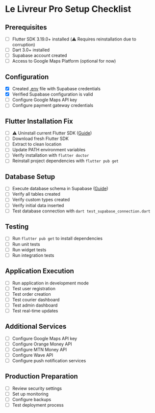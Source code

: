# Le Livreur Pro Setup Checklist

## Prerequisites
- [ ] Flutter SDK 3.19.0+ installed (⚠️ Requires reinstallation due to corruption)
- [ ] Dart 3.0+ installed
- [ ] Supabase account created
- [ ] Access to Google Maps Platform (optional for now)

## Configuration
- [x] Created [.env](file:///c%3A/Development/le_livreur_pro/.env.template) file with Supabase credentials
- [x] Verified Supabase configuration is valid
- [ ] Configure Google Maps API key
- [ ] Configure payment gateway credentials

## Flutter Installation Fix
- [ ] ⚠️ Uninstall current Flutter SDK ([Guide](FIX_FLUTTER_INSTALLATION.md))
- [ ] Download fresh Flutter SDK
- [ ] Extract to clean location
- [ ] Update PATH environment variables
- [ ] Verify installation with `flutter doctor`
- [ ] Reinstall project dependencies with `flutter pub get`

## Database Setup
- [ ] Execute database schema in Supabase ([Guide](SUPABASE_SCHEMA_EXECUTION_GUIDE.md))
- [ ] Verify all tables created
- [ ] Verify custom types created
- [ ] Verify initial data inserted
- [ ] Test database connection with `dart test_supabase_connection.dart`

## Testing
- [ ] Run `flutter pub get` to install dependencies
- [ ] Run unit tests
- [ ] Run widget tests
- [ ] Run integration tests

## Application Execution
- [ ] Run application in development mode
- [ ] Test user registration
- [ ] Test order creation
- [ ] Test courier dashboard
- [ ] Test admin dashboard
- [ ] Test real-time updates

## Additional Services
- [ ] Configure Google Maps API key
- [ ] Configure Orange Money API
- [ ] Configure MTN Money API
- [ ] Configure Wave API
- [ ] Configure push notification services

## Production Preparation
- [ ] Review security settings
- [ ] Set up monitoring
- [ ] Configure backups
- [ ] Test deployment process